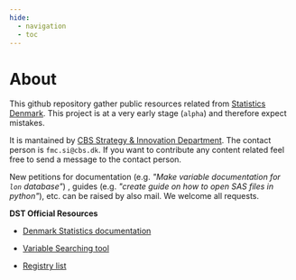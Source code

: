 ```yaml
---
hide:
  - navigation
  - toc
---
```


# About

This github repository gather public resources related from [Statistics Denmark](https://www.dst.dk/en). This project is at a very early stage (`alpha`) and therefore expect mistakes.

It is mantained by [CBS Strategy & Innovation Department](https://www.cbs.dk/en/research/departments-and-centres/department-of-strategy-and-innovation). The contact person is `fmc.si@cbs.dk`. If you want to contribute any content related feel free to send a message to the contact person.

New petitions for documentation (e.g. *"Make variable documentation for `lon` database"*) , guides (e.g. *"create guide on how to open SAS files in python"*), etc. can be raised by also mail. We welcome all requests.

**DST Official Resources**

- [Denmark Statistics documentation](https://www.dst.dk/en/TilSalg/Forskningsservice/Dokumentation)

- [Variable Searching tool](https://www.dst.dk/da/TilSalg/Forskningsservice/Dokumentation/hoejkvalitetsvariable)

- [Registry list](https://www.dst.dk/extranet/forskningvariabellister/Oversigt%20over%20registre.html)
